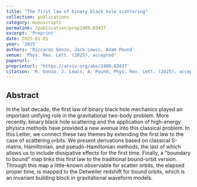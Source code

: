 ```yaml
---
title: "The first law of binary black hole scattering"
collection: publications
category: manuscripts
permalink: /publication/prep2409.03437
excerpt: 'Preprint'
date: 2025-01-01
year: '2025'
authors: 'Riccardo Gonzo, Jack Lewis, Adam Pound'
venue: 'Phys. Rev. Lett. (2025), accepted'
paperurl: ''
preprinturl: 'https://arxiv.org/abs/2409.03437'
citation: 'R. Gonzo, J. Lewis, A. Pound, Phys. Rev. Lett. (2025), accepted.'
---
```


## Abstract
In the last decade, the first law of binary black hole mechanics played an important unifying role in the gravitational two-body problem. More recently, binary black hole scattering and the application of high-energy physics methods have provided a new avenue into this classical problem. In this Letter, we connect these two themes by extending the first law to the case of scattering orbits. We present derivations based on classical S-matrix, Hamiltonian, and pseudo-Hamiltonian methods, the last of which allows us to include dissipative effects for the first time. Finally, a "boundary to bound" map links this first law to the traditional bound-orbit version. Through this map a little-known observable for scatter orbits, the elapsed proper time, is mapped to the Detweiler redshift for bound orbits, which is an invariant building block in gravitational waveform models. 
